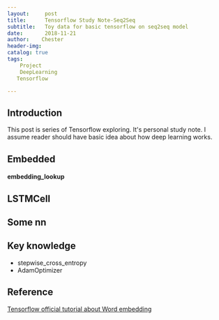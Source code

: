 ```yaml
---
layout:     post
title:      Tensorflow Study Note-Seq2Seq
subtitle:   Toy data for basic tensorflow on seq2seq model
date:       2018-11-21
author:    Chester
header-img: 
catalog: true
tags:
    Project
    DeepLearning
   Tensorflow

---
```


## Introduction
This post is series of Tensorflow exploring. It's personal study note. I assume reader should have basic idea about how deep learning works. 


## Embedded
#### embedding_lookup

## LSTMCell


## Some nn 




## Key knowledge
 - stepwise_cross_entropy
 - AdamOptimizer




## Reference
[Tensorflow official tutorial about Word embedding](https://www.tensorflow.org/tutorials/representation/word2vec)
<!--stackedit_data:
eyJoaXN0b3J5IjpbLTQ5ODg5NTQ0MywxMTU0OTk4NzMzLDQ2NT
QxMDQ0MSwtOTUzOTQ1NzMzLC0xMzEzOTQ2NjUzLDEyMDkzMTM3
NTksMTA5NDUwNjg0Miw2NDE3NjIyMjIsLTY3NjEzMDQ4NV19
-->